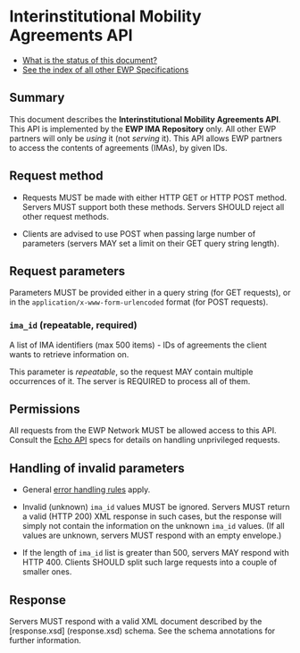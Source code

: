 Interinstitutional Mobility Agreements API
==========================================

* [What is the status of this document?][statuses]
* [See the index of all other EWP Specifications][develhub]


Summary
-------

This document describes the **Interinstitutional Mobility Agreements API**.
This API is implemented by the **EWP IMA Repository** only. All other EWP
partners will only be *using* it (not *serving* it). This API allows EWP
partners to access the contents of agreements (IMAs), by given IDs.


Request method
--------------

 * Requests MUST be made with either HTTP GET or HTTP POST method. Servers MUST
   support both these methods. Servers SHOULD reject all other request methods.

 * Clients are advised to use POST when passing large number of parameters
   (servers MAY set a limit on their GET query string length).


Request parameters
------------------

Parameters MUST be provided either in a query string (for GET requests), or in
the `application/x-www-form-urlencoded` format (for POST requests).


### `ima_id` (repeatable, required)

A list of IMA identifiers (max 500 items) - IDs of agreements the client wants
to retrieve information on.

This parameter is *repeatable*, so the request MAY contain multiple occurrences
of it. The server is REQUIRED to process all of them.


Permissions
-----------

All requests from the EWP Network MUST be allowed access to this API. Consult
the [Echo API][echo] specs for details on handling unprivileged requests.


Handling of invalid parameters
------------------------------

 * General [error handling rules][error-handling] apply.

 * Invalid (unknown) `ima_id` values MUST be ignored. Servers MUST return
   a valid (HTTP 200) XML response in such cases, but the response will simply
   not contain the information on the unknown `ima_id` values. (If all values
   are unknown, servers MUST respond with an empty envelope.)

 * If the length of `ima_id` list is greater than 500, servers MAY respond
   with HTTP 400. Clients SHOULD split such large requests into a couple of
   smaller ones.


Response
--------

Servers MUST respond with a valid XML document described by the [response.xsd]
(response.xsd) schema. See the schema annotations for further information.


[develhub]: http://developers.erasmuswithoutpaper.eu/
[statuses]: https://github.com/erasmus-without-paper/ewp-specs-management#statuses
[registry-spec]: https://github.com/erasmus-without-paper/ewp-specs-api-registry
[discovery-api]: https://github.com/erasmus-without-paper/ewp-specs-api-discovery
[echo]: https://github.com/erasmus-without-paper/ewp-specs-api-echo
[error-handling]: https://github.com/erasmus-without-paper/ewp-specs-architecture#error-handling
[institutions-api]: https://github.com/erasmus-without-paper/ewp-specs-api-institutions
